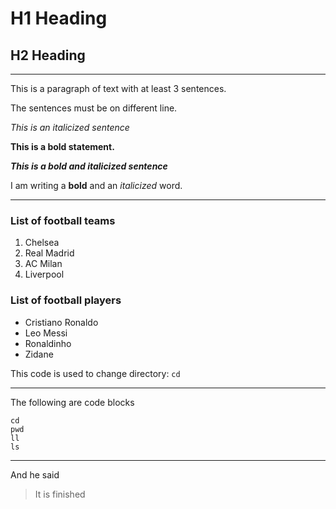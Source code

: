 # H1 Heading
## H2 Heading

---

This is a paragraph of text with at least 3 sentences. 

The sentences must be on different line.

*This is an italicized sentence*

**This is a bold statement.**

***This is a bold and italicized sentence***

I am writing a **bold** and an *italicized* word.

---

### List of football teams
1. Chelsea
2. Real Madrid
3. AC Milan
4. Liverpool

### List of football players
- Cristiano Ronaldo
- Leo Messi
- Ronaldinho
- Zidane

This code is used to change directory: `cd`

---

The following are code blocks

```
cd
pwd
ll
ls
```
---

And he said 
>It is finished
